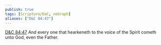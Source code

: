```yaml
---
publish: true
tags: [Scripture/DaC, noGraph]
aliases: ["D&C 84:47"]
---
```

[D&C 84:47](https://churchofjesuschrist.org/study/scriptures/dc-testament/dc/84?lang=eng&id=p47#p47) And every one that hearkeneth to the voice of the Spirit cometh unto God, even the Father.
